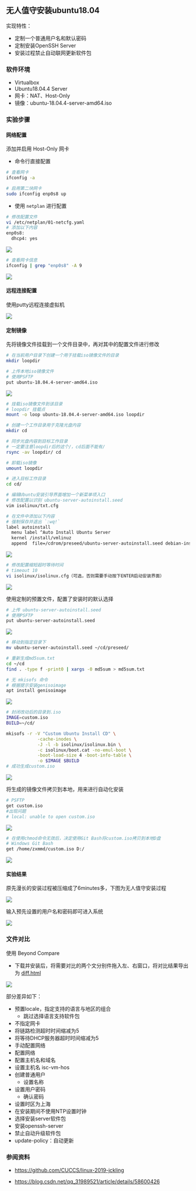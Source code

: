 ## 无人值守安装ubuntu18.04

实现特性：

- 定制一个普通用户名和默认密码
- 定制安装OpenSSH Server
- 安装过程禁止自动联网更新软件包

### 软件环境

- Virtualbox
- Ubuntu18.04.4 Server
- 网卡：NAT、Host-Only
- 镜像：ubuntu-18.04.4-server-amd64.iso

### 实验步骤

#### 网络配置

添加并启用 Host-Only 网卡

- 命令行直接配置

```bash
# 查看网卡
ifconfig -a

# 启用第二块网卡
sudo ifconfig enp0s8 up

```

- 使用 `netplan` 进行配置

```bash
# 修改配置文件
vi /etc/netplan/01-netcfg.yaml
# 添加以下内容
enp0s8:
  dhcp4: yes
```

![](images/netplan.png)

```bash
# 查看网卡信息
ifconfig | grep "enp0s8" -A 9
```

![](images/ifconfig.png)

#### 远程连接配置

使用putty远程连接虚拟机

![](images/connect.png)

#### 定制镜像

先将镜像文件挂载到一个文件目录中，再对其中的配置文件进行修改

```bash
# 在当前用户目录下创建一个用于挂载iso镜像文件的目录
mkdir loopdir

# 上传本地iso镜像文件
# 使用PSFTP
put ubuntu-18.04.4-server-amd64.iso
```

![](images/put_iso.png)

```bash
# 挂载iso镜像文件到该目录
# loopdir 挂载点
mount -o loop ubuntu-18.04.4-server-amd64.iso loopdir

# 创建一个工作目录用于克隆光盘内容
mkdir cd

# 同步光盘内容到目标工作目录
# 一定要注意loopdir后的这个/，cd后面不能有/
rsync -av loopdir/ cd

# 卸载iso镜像
umount loopdir

# 进入目标工作目录
cd cd/

# 编辑Ubuntu安装引导界面增加一个新菜单项入口
# 修改配置以识别 ubuntu-server-autoinstall.seed
vim isolinux/txt.cfg

# 在文件中添加以下内容
# 强制保存并退出 `:wq!`
label autoinstall
  menu label ^Auto Install Ubuntu Server
  kernel /install/vmlinuz
  append  file=/cdrom/preseed/ubuntu-server-autoinstall.seed debian-installer/locale=en_US console-setup/layoutcode=us keyboard-configuration/layoutcode=us console-setup/ask_detect=false localechooser/translation/warn-light=true localechooser/translation/warn-severe=true initrd=/install/initrd.gz root=/dev/ram rw quiet
```

![](images/txt.png)

```bash
# 修改配置缩短超时等待时间
# timeout 10
vi isolinux/isolinux.cfg（可选，否则需要手动按下ENTER启动安装界面）
```

![](images/timeout.png)

使用定制的预置文件，配置了安装时的默认选择

```bash
# 上传 ubuntu-server-autoinstall.seed
# 使用PSFTP
put ubuntu-server-autoinstall.seed
```

![](images/put_seed.png)

```bash
# 移动到指定目录下
mv ubuntu-server-autoinstall.seed ~/cd/preseed/

# 重新生成md5sum.txt
cd ~/cd
find . -type f -print0 | xargs -0 md5sum > md5sum.txt

# 无 mkisofs 命令
# 根据提示安装genisoimage
apt install genisoimage
```

![](images/install_genisoimage.png)

```bash
# 封闭改动后的目录到.iso
IMAGE=custom.iso
BUILD=~/cd/

mkisofs -r -V "Custom Ubuntu Install CD" \
            -cache-inodes \
            -J -l -b isolinux/isolinux.bin \
            -c isolinux/boot.cat -no-emul-boot \
            -boot-load-size 4 -boot-info-table \
            -o $IMAGE $BUILD
# 成功生成custom.iso
```

![](images/custom.png)

将生成的镜像文件拷贝到本地，用来进行自动化安装

```bash
# PSFTP
get custom.iso
#出现问题
# local: unable to open custom.iso
```

![](images/get_failed.png)

```bash
# 在使用chmod命令无效后，决定使用Git Bash将custom.iso拷贝到本地D盘
# Windows Git Bash
get /home/zxmmd/custom.iso D:/
```

![](images/get_custom.png)

#### 实验结果

原先漫长的安装过程被压缩成了6minutes多，下图为无人值守安装过程

![](images/autoinstall.gif)

输入预先设置的用户名和密码即可进入系统

![](images/result.png)

### 文件对比

使用 Beyond Compare
- 下载并安装后，将需要对比的两个文分别件拖入左、右窗口，将对比结果导出为 [diff.html](https://github.com/CUCCS/linux-2020-ZXMMD/blob/chap0x01/chap0x01/diff.html)

![](images/compare.png)

部分差异如下：

- 预置locale，指定支持的语言与地区的组合
  - 跳过选择语言支持软件包
- 不指定网卡
- 将链路检测超时时间缩减为5
- 将等待DHCP服务器超时时间缩减为5
- 手动配置网络
- 配置网络
- 配置主机名和域名
- 设置主机名 isc-vm-hos
- 创建普通用户
  - 设置名称
- 设置用户密码
  - 确认密码
- 设置时区为上海
- 在安装期间不使用NTP设置时钟
- 选择安装server软件包
- 安装openssh-server
- 禁止自动升级软件包
- update-policy：自动更新

### 参阅资料

- https://github.com/CUCCS/linux-2019-jckling

- https://blog.csdn.net/qq_31989521/article/details/58600426
